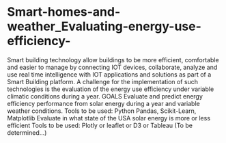 # Smart-homes-and-weather_Evaluating-energy-use-efficiency-
Smart building technology allow buildings to be more efficient, comfortable and easier to manage by connecting IOT devices, collaborate, analyze and use real time intelligence with IOT applications and solutions as part of a Smart Building platform. A challenge for the implementation of such technologies is the evaluation of the energy use efficiency under variable climatic conditions during a year.  GOALS Evaluate and predict energy efficiency performance from solar energy during a year and variable weather conditions. Tools to be used: Python Pandas, Scikit-Learn, Matplotlib Evaluate in what state of the USA solar energy is more or less efficient   Tools to be used: Plotly or leaflet or D3 or Tableau (To be determined...)
